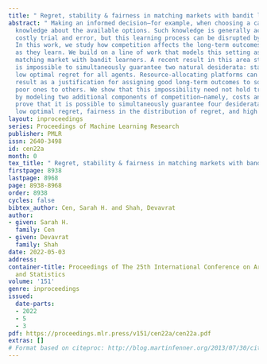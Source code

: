 ```yaml
---
title: " Regret, stability & fairness in matching markets with bandit learners "
abstract: " Making an informed decision—for example, when choosing a career or housing—requires
  knowledge about the available options. Such knowledge is generally acquired through
  costly trial and error, but this learning process can be disrupted by competition.
  In this work, we study how competition affects the long-term outcomes of individuals
  as they learn. We build on a line of work that models this setting as a two-sided
  matching market with bandit learners. A recent result in this area states that it
  is impossible to simultaneously guarantee two natural desiderata: stability and
  low optimal regret for all agents. Resource-allocating platforms can point to this
  result as a justification for assigning good long-term outcomes to some agents and
  poor ones to others. We show that this impossibility need not hold true. In particular,
  by modeling two additional components of competition—namely, costs and transfers—we
  prove that it is possible to simultaneously guarantee four desiderata: stability,
  low optimal regret, fairness in the distribution of regret, and high social welfare. "
layout: inproceedings
series: Proceedings of Machine Learning Research
publisher: PMLR
issn: 2640-3498
id: cen22a
month: 0
tex_title: " Regret, stability & fairness in matching markets with bandit learners "
firstpage: 8938
lastpage: 8968
page: 8938-8968
order: 8938
cycles: false
bibtex_author: Cen, Sarah H. and Shah, Devavrat
author:
- given: Sarah H.
  family: Cen
- given: Devavrat
  family: Shah
date: 2022-05-03
address:
container-title: Proceedings of The 25th International Conference on Artificial Intelligence
  and Statistics
volume: '151'
genre: inproceedings
issued:
  date-parts:
  - 2022
  - 5
  - 3
pdf: https://proceedings.mlr.press/v151/cen22a/cen22a.pdf
extras: []
# Format based on citeproc: http://blog.martinfenner.org/2013/07/30/citeproc-yaml-for-bibliographies/
---
```

